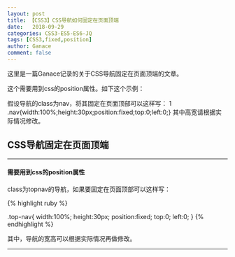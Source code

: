 ```yaml
---
layout: post
title: 【CSS3】CSS导航如何固定在页面顶端
date:   2018-09-29
categories: CSS3-ES5-ES6-JQ
tags: [CSS3,fixed,position]
author: Ganace
comment: false
---
```


这里是一篇Ganace记录的关于CSS导航固定在页面顶端的文章。



这个需要用到css的position属性。如下这个示例：

假设导航的class为nav，将其固定在页面顶部可以这样写：
1 .nav{width:100%;height:30px;position:fixed;top:0;left:0;}
其中高宽请根据实际情况修改。
## CSS导航固定在页面顶端

---

####  需要用到css的position属性

class为topnav的导航，如果要固定在页面顶部可以这样写：

{% highlight ruby %}

.top-nav{
	width:100%;
	height:30px;
	position:fixed;
	top:0;
	left:0;
}
{% endhighlight %}

其中，导航的宽高可以根据实际情况再做修改。

---

